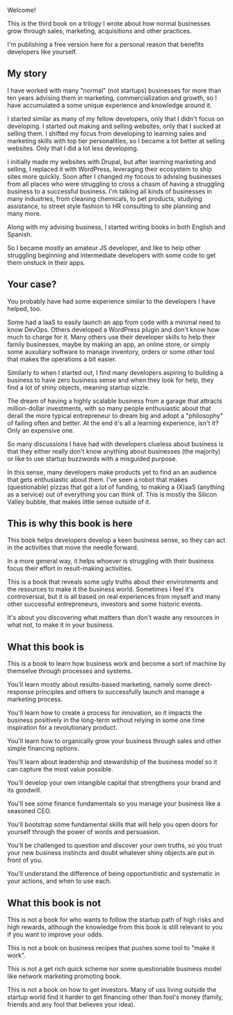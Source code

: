 Welcome!

This is the third book on a trilogy I wrote about how normal businesses grow through sales, marketing, acquisitions and other practices.

I'm publishing a free version here for a personal reason that benefits developers like yourself.

## My story

I have worked with many "normal" (not startups) businesses for more than ten years advising them in marketing, commercialization and growth, so I have accumulated a some unique experience and knowledge around it.

I started similar as many of my fellow developers, only that I didn't focus on developing. I started out making and selling websites, only that I sucked at selling them. I shifted my focus from developing to learning sales and marketing skills with top tier personalities, so I became a lot better at selling websites. Only that I did a lot less developing.

I initially made my websites with Drupal, but after learning marketing and selling, I replaced it with WordPress, leveraging their ecosystem to ship sites more quickly. Soon after I changed my focous to advising businesses from all places who were struggling to cross a chasm of having a struggling business to a successful business. I'm talking all kinds of businesses in many industries, from cleaning chemicals, to pet products, studying assistance, to street style fashion to HR consulting to site planning and many more.

Along with my advising business, I started writing books in both English and Spanish.

So I became mostly an amateur JS developer, and like to help other struggling beginning and intermediate developers with some code to get them unstuck in their apps.

## Your case?

You probably have had some experience similar to the developers I have helped, too.

Some had a IaaS to easily launch an app from code with a minimal need to know DevOps. Others developed a WordPress plugin and don't know how much to charge for it. Many others use their developer skills to help their family businesses, maybe by making an app, an online store, or simply some auxuliary software to manage inventory, orders or some other tool that makes the operations a bit easier.

Similarly to when I started out, I find many developers aspiring to building a business to have zero business sense and when they look for help, they find a lot of shiny objects, meaning startup sizzle.

The dream of having a highly scalable business from a garage that attracts million-dollar investments, with so many people enthusiastic about that derail the more typical entrepreneur to dream big and adopt a "philosophy" of failing often and better. At the end it's all a learning experience, isn't it? Only an expensive one.

So many discussions I have had with developers clueless about business is that they either really don't know anything about businesses (the majority) or like to use startup buzzwords with a misguided purpose.

In this sense, many developers make products yet to find an an audience that gets enthusiastic about them. I've seen a robot that makes (questionable) pizzas that got a lot of funding, to making a (X)aaS (anything as a service) out of everything you can think of. This is mostly the Silicon Valley bubble, that makes little sense outside of it.

## This is why this book is here

This book helps developers develop a keen business sense, so they can act in the activities that move the needle forward.

In a more general way, it helps whoever is struggling with their business focus their effort in result-making activities.

This is a book that reveals some ugly truths about their environments and the resources to make it the business world. Sometimes I feel it's controversial, but it is all based on real experiences from myself and many other successful entrepreneurs, investors and some historic events.

It's about you discovering what matters than don't waste any resources in what not, to make it in your business.

## What this book is

This is a book to learn how business work and become a sort of machine by themselve through processes and systems.

You'll learn mostly about results-based marketing, namely some direct-response principles and others to successfully launch and manage a marketing process.

You'll learn how to create a process for innovation, so it impacts the business positively in the long-term without relying in some one time inspiration for a revolutionary product.

You'll learn how to organically grow your business through sales and other simple financing options.

You'll learn about leadership and stewardship of the business model so it can capture the most value possible.

You'll develop your own intangible capital that strengthens your brand and its goodwill.

You'll see some finance fundamentals so you manage your business like a seasoned CEO.

You'll bootstrap some fundamental skills that will help you open doors for yourself through the power of words and persuasion.

You'll be challenged to question and discover your own truths, so you trust your new business instincts and doubt whatever shiny objects are put in front of you.

You'll understand the difference of being opportunitistic and systematic in your actions, and when to use each.

## What this book is not

This is not a book for who wants to follow the startup path of high risks and high rewards, although the knowledge from this book is still relevant to you if you want to improve your odds.

This is not a book on business recipes that pushes some tool to "make it work".

This is not a get rich quick scheme nor some questionable business model like network marketing promoting book.

This is not a book on how to get investors. Many of uss living outside the startup world find it harder to get financing other than fool's money (family, friends and any fool that believes your idea).
